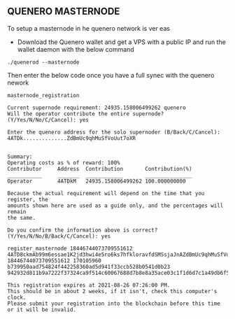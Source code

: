 ## QUENERO MASTERNODE

To setup a masternode in he quenero network is ver eas

- Download the Quenero wallet and get a VPS with a public IP and run the wallet daemon with the below command

```shell
./quenerod --masternode
```

Then enter the below code once you have a full synec with the quenero nework

```shell
masternode_registration
```

```shell
Current supernode requirement: 24935.158006499262 quenero
Will the operator contribute the entire supernode? (Y/Yes/N/No/C/Cancel): yes
```

```shell
Enter the quenero address for the solo supernoder (B/Back/C/Cancel): 4ATDk..............ZdBmUc9qhMuSfVoUut7oXR
```

```shell

Summary:
Operating costs as % of reward: 100%
Contributor     Address  Contribution       Contribution(%)
___________     _______  ____________       _______________
Operator        4ATDkM   24935.158006499262 100.000000000

Because the actual requirement will depend on the time that you register, the
amounts shown here are used as a guide only, and the percentages will remain
the same.

Do you confirm the information above is correct? (Y/Yes/N/No/B/Back/C/Cancel): yes
```

```shell
register_masternode 18446744073709551612 4ATD8ckmAb99m6essae1K2jd3hwi4e5ro6ks7hfkloravfdSMSsjaJnAZdBmUc9qhMuSfVoUut7oJH 18446744073709551612 170105960 b739950aad754824f442258360ad5d941f33ccb528b0541d0b23 942932d811b9a7222f37324ca9f514c60067688d7b8e8a35ace03c1f1d6d7c1a49db6f563241d6875b848c997d79d75899f2885970402178d4fd20b

This registration expires at 2021-08-26 07:26:00 PM.
This should be in about 2 weeks, if it isn't, check this computer's clock.
Please submit your registration into the blockchain before this time or it will be invalid.

```

